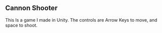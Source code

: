 ## Cannon Shooter
This Is a game I made in Unity.
The controls are Arrow Keys to move, and space to shoot.
